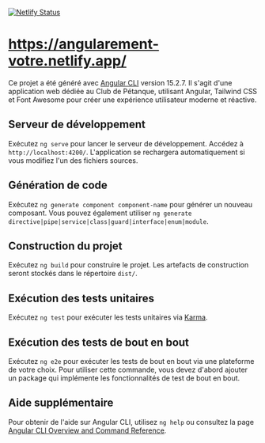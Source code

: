 [![Netlify Status](https://api.netlify.com/api/v1/badges/a6e599c8-5be5-43a9-b311-2921b0b17bfb/deploy-status)](https://app.netlify.com/sites/angularement-votre/deploys)

# https://angularement-votre.netlify.app/

Ce projet a été généré avec [Angular CLI](https://github.com/angular/angular-cli) version 15.2.7. Il s'agit d'une application web dédiée au Club de Pétanque, utilisant Angular, Tailwind CSS et Font Awesome pour créer une expérience utilisateur moderne et réactive.

## Serveur de développement

Exécutez `ng serve` pour lancer le serveur de développement. Accédez à `http://localhost:4200/`. L'application se rechargera automatiquement si vous modifiez l'un des fichiers sources.

## Génération de code

Exécutez `ng generate component component-name` pour générer un nouveau composant. Vous pouvez également utiliser `ng generate directive|pipe|service|class|guard|interface|enum|module`.

## Construction du projet

Exécutez `ng build` pour construire le projet. Les artefacts de construction seront stockés dans le répertoire `dist/`.

## Exécution des tests unitaires

Exécutez `ng test` pour exécuter les tests unitaires via [Karma](https://karma-runner.github.io).

## Exécution des tests de bout en bout

Exécutez `ng e2e` pour exécuter les tests de bout en bout via une plateforme de votre choix. Pour utiliser cette commande, vous devez d'abord ajouter un package qui implémente les fonctionnalités de test de bout en bout.

## Aide supplémentaire

Pour obtenir de l'aide sur Angular CLI, utilisez `ng help` ou consultez la page [Angular CLI Overview and Command Reference](https://angular.io/cli).
